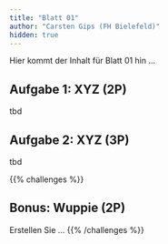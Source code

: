 ```yaml
---
title: "Blatt 01"
author: "Carsten Gips (FH Bielefeld)"
hidden: true
---
```



Hier kommt der Inhalt für Blatt 01 hin ...

## Aufgabe 1: XYZ (2P)

tbd

## Aufgabe 2: XYZ (3P)

tbd


{{% challenges %}}
## Bonus: Wuppie (2P)
Erstellen Sie ...
{{% /challenges %}}
